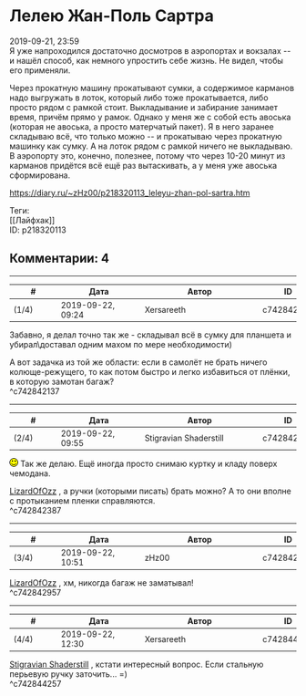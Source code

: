 Лелею Жан-Поль Сартра
=====================

  
2019-09-21, 23:59  
 Я уже напроходился достаточно досмотров в аэропортах и вокзалах -- и нашёл способ, как немного упростить себе жизнь. Не видел, чтобы его применяли.   
   
 Через прокатную машину прокатывают сумки, а содержимое карманов надо выгружать в лоток, который либо тоже прокатывается, либо просто рядом с рамкой стоит. Выкладывание и забирание занимает время, причём прямо у рамок. Однако у меня же с собой есть авоська (которая не авоська, а просто матерчатый пакет). Я в него заранее складываю всё, что только можно -- и прокатываю через прокатную машинку как сумку. А на лоток рядом с рамкой ничего не выкладываю. В аэропорту это, конечно, полезнее, потому что через 10-20 минут из карманов придётся всё ещё раз вытаскивать, а у меня уже авоська сформирована.   
  
<https://diary.ru/~zHz00/p218320113_leleyu-zhan-pol-sartra.htm>  
  
Теги:  
[[Лайфхак]]  
ID: p218320113  


Комментарии: 4
--------------

  


---



|         #         |              Дата              |                     Автор                     |           ID           |
| --- | --- | --- | --- |
| (1/4) | 2019-09-22, 09:24 | Xersareeth | c742842137 |

  
 Забавно, я делал точно так же - складывал всё в сумку для планшета и убирал\доставал одним махом по мере необходимости)   
   
 А вот задачка из той же области: если в самолёт не брать ничего колюще-режущего, то как потом быстро и легко избавиться от плёнки, в которую замотан багаж?   
 ^c742842137

---



|         #         |              Дата              |                     Автор                     |           ID           |
| --- | --- | --- | --- |
| (2/4) | 2019-09-22, 09:55 | Stigravian Shaderstill | c742842387 |

  
 ![:)](pics/3.gif) Так же делаю. Ещё иногда просто снимаю куртку и кладу поверх чемодана.   
   
  [LizardOfOzz](http://LizardsBurrow.diary.ru "One more night")  , а ручки (которыми писать) брать можно? А то они вполне с протыканием пленки справляются.   
 ^c742842387

---



|         #         |              Дата              |                     Автор                     |           ID           |
| --- | --- | --- | --- |
| (3/4) | 2019-09-22, 10:51 | zHz00 | c742842957 |

  
  [LizardOfOzz](http://LizardsBurrow.diary.ru "One more night")  , хм, никогда багаж не заматывал!   
 ^c742842957

---



|         #         |              Дата              |                     Автор                     |           ID           |
| --- | --- | --- | --- |
| (4/4) | 2019-09-22, 12:30 | Xersareeth | c742844257 |

  
  [Stigravian Shaderstill](http://stigravian.diary.ru "Science, Death, Rock-n-Roll")  , кстати интересный вопрос. Если стальную перьевую ручку заточить... =)   
 ^c742844257